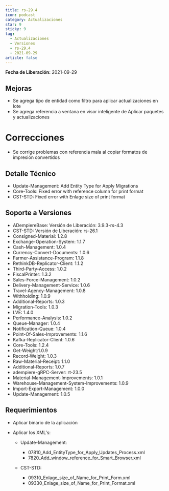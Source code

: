 ```yaml
---
title: rs-29.4
icon: podcast
category: Actualizaciones
star: 9
sticky: 9
tag:
  - Actualizaciones
  - Versiones
  - rs-29.4
  - 2021-09-29
article: false
---
```


**Fecha de Liberación:** 2021-09-29

## Mejoras

- Se agrega tipo de entidad como filtro para aplicar actualizaciones en lote
- Se agrega referencia a ventana en visor inteligente de Aplicar paquetes y actualizaciones

# Correcciones

- Se corrige problemas con referencia mala al copiar formatos de impresión convertidos

## Detalle Técnico

- Update-Management: Add Entity Type for Apply Migrations
- Core-Tools: Fixed error with reference column for print format
- CST-STD: Fixed error with Enlage size of print format

## Soporte a Versiones

- ADempiereBase: Versión de Liberación: 3.9.3-rs-4.3
- CST-STD: Versión de Liberación: rs-26.1
- Consigned-Material: 1.2.8
- Exchange-Operation-System: 1.1.7
- Cash-Management: 1.0.4
- Currency-Convert-Documents: 1.0.6
- Farmer-Assistance-Program: 1.1.8
- RethinkDB-Replicator-Client: 1.1.2
- Third-Party-Access: 1.0.2
- FiscalPrinter: 1.3.2
- Sales-Force-Management: 1.0.2
- Delivery-Management-Service: 1.0.6
- Travel-Agency-Management: 1.0.8
- Withholding: 1.0.9
- Additional-Reports: 1.0.3
- Migration-Tools: 1.0.3
- LVE: 1.4.0
- Performance-Analysis: 1.0.2
- Queue-Manager: 1.0.4
- Notification-Queue: 1.0.4
- Point-Of-Sales-Improvements: 1.1.6
- Kafka-Replicator-Client: 1.0.6
- Core-Tools: 1.2.4
- Get-Weight:1.0.9
- Record-Weight: 1.0.3
- Raw-Material-Receipt: 1.1.0
- Additional-Reports: 1.0.7
- adempiere-gRPC-Server: rt-23.5
- Material-Management-Improvements: 1.0.1
- Warehouse-Management-System-Improvements: 1.0.9
- Import-Export-Management: 1.0.0
- Update-Management: 1.0.5

## Requerimientos

- Aplicar binario de la aplicación
- Aplicar los XML's:

  - Update-Management:
    
    - 07810_Add_EntityType_for_Apply_Updates_Process.xml
    - 7820_Add_window_reference_for_Smart_Browser.xml

  - CST-STD:
  
    - 09310_Enlage_size_of_Name_for_Print_Form.xml
    - 09330_Enlage_size_of_Name_for_Print_Format.xml
